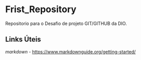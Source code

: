 # Frist_Repository

Repositorio para o Desafio de projeto GIT/GITHUB da DIO.


## Links Úteis 
*markdown* - https://www.markdownguide.org/getting-started/
